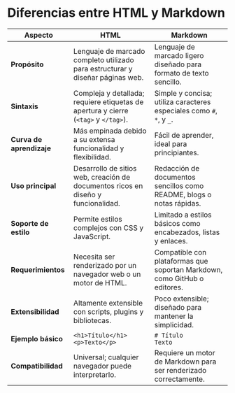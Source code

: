 # Diferencias entre HTML y Markdown

| **Aspecto**        | **HTML**                                                                                   | **Markdown**                                                             |
|---------------------|-------------------------------------------------------------------------------------------|---------------------------------------------------------------------------|
| **Propósito**       | Lenguaje de marcado completo utilizado para estructurar y diseñar páginas web.            | Lenguaje de marcado ligero diseñado para formato de texto sencillo.      |
| **Sintaxis**        | Compleja y detallada; requiere etiquetas de apertura y cierre (`<tag>` y `</tag>`).        | Simple y concisa; utiliza caracteres especiales como `#`, `*`, y `_`.     |
| **Curva de aprendizaje** | Más empinada debido a su extensa funcionalidad y flexibilidad.                         | Fácil de aprender, ideal para principiantes.                              |
| **Uso principal**   | Desarrollo de sitios web, creación de documentos ricos en diseño y funcionalidad.         | Redacción de documentos sencillos como README, blogs o notas rápidas.     |
| **Soporte de estilo** | Permite estilos complejos con CSS y JavaScript.                                           | Limitado a estilos básicos como encabezados, listas y enlaces.           |
| **Requerimientos**  | Necesita ser renderizado por un navegador web o un motor de HTML.                         | Compatible con plataformas que soportan Markdown, como GitHub o editores. |
| **Extensibilidad**  | Altamente extensible con scripts, plugins y bibliotecas.                                  | Poco extensible; diseñado para mantener la simplicidad.                  |
| **Ejemplo básico**  | `<h1>Título</h1><p>Texto</p>`                                                             | `# Título`<br>`Texto`                                                    |
| **Compatibilidad**  | Universal; cualquier navegador puede interpretarlo.                                       | Requiere un motor de Markdown para ser renderizado correctamente.         |


